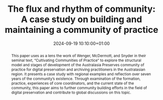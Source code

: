 ---
abstract: This paper uses as a lens the work of Wenger, McDermott, and Snyder in their
  seminal text, “Cultivating Communities of Practice” to explore the structural model
  and stages of development of the Australasia Preserves community of practice for
  digital preservation and archiving practitioners in the Australasian region. It
  presents a case study with regional examples and reflection over seven years of
  the community’s existence. Through examination of the formation, practice, experiences
  of core coordinators, and the current state of the community, this paper aims to
  further community building efforts in the field of digital preservation and contribute
  to global discussions on this topic.
creators:
- Jaye Weatherburn
date: 2024-09-19 10:10:00+01:00
document_url: https://doi.org/10.21428/5676bf2d.f2f133cc
grand_parent: iPRES
institutions: []
keywords:
- governance, resourcing, and management for dp
- start 2 preserve
landing_page_url: https://ipres2024.pubpub.org/pub/mzfjcv26/
language: eng
layout: publication
license: Creative Commons Attribution Share-Alike 4.0 (CC-BY-SA-4.0)
notes_url: https://docs.google.com/document/d/185lG4aMfAMXgyb_bH06C6dzEcfuLj62A540mo_Uibos/edit#heading=h.aar4tupij1po
parent: iPRES 2024
publication_type: paper
size: null
slides_url: https://zenodo.org/records/13769667
source_name: iPRES
stream_url: https://www.archief.vlaanderen.be/archief/records/dossiers/5acb210228ce4315ae650812d056a482329eb83ed2dc42398a51505dc153be81/documents/37e24c918bf84b0fad25a0836ae00456572f987242854f37936d92e33fe9f149
title: 'The flux and rhythm of community: A case study on building and maintaining
  a community of practice'
year: 2024
---